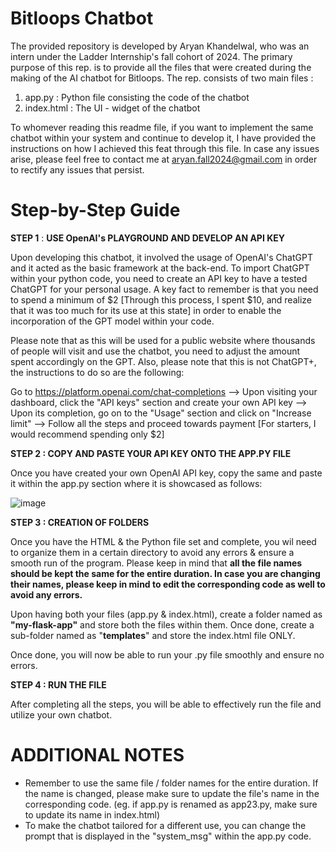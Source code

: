 ﻿# Bitloops Chatbot
The provided repository is developed by Aryan Khandelwal, who was an intern under the Ladder Internship's fall cohort of 2024. The primary purpose of this rep. is to provide all the files that were created during the making of the AI chatbot for Bitloops. The rep. consists of two main files :

1. app.py : Python file consisting the code of the chatbot
2. index.html : The UI - widget of the chatbot

To whomever reading this readme file, if you want to implement the same chatbot within your system and continue to develop it, I have provided the instructions on how I achieved this feat through this file. In case any issues arise, please feel free to contact me at aryan.fall2024@gmail.com in order to rectify any issues that persist.

# Step-by-Step Guide

**STEP 1** : __USE OpenAI's PLAYGROUND AND DEVELOP AN API KEY__

Upon developing this chatbot, it involved the usage of OpenAI's ChatGPT and it acted as the basic framework at the back-end. To import ChatGPT within your python code, you need to create an API key to have a tested ChatGPT for your personal usage. A key fact to remember is that you need to spend a minimum of $2 [Through this process, I spent $10, and realize that it was too much for its use at this state] in order to enable the incorporation of the GPT model within your code.

Please note that as this will be used for a public website where thousands of people will visit and use the chatbot, you need to adjust the amount spent accordingly on the GPT. Also, please note that this is not ChatGPT+, the instructions to do so are the following:

Go to https://platform.openai.com/chat-completions --> Upon visiting your dashboard, click the "API keys" section and create your own API key --> Upon its completion, go on to the "Usage" section and click on "Increase limit" --> Follow all the steps and proceed towards payment [For starters, I would recommend spending only $2]

**STEP 2 : COPY AND PASTE YOUR API KEY ONTO THE APP.PY FILE**

Once you have created your own OpenAI API key, copy the same and paste it within the app.py section where it is showcased as follows:

![image](https://github.com/user-attachments/assets/b771f79c-d3de-42fe-96aa-5c26c6364b67)

**STEP 3 : CREATION OF FOLDERS**

Once you have the HTML & the Python file set and complete, you wil need to organize them in a certain directory to avoid any errors & ensure a smooth run of the program. Please keep in mind that **all the file names should be kept the same for the entire duration. In case you are changing their names, please keep in mind to edit the corresponding code as well to avoid any errors.**

Upon having both your files (app.py & index.html), create a folder named as **"my-flask-app"** and store both the files within them. Once done, create a sub-folder named as "**templates**" and store the index.html file ONLY.   

Once done, you will now be able to run your .py file smoothly and ensure no errors.

**STEP 4 : RUN THE FILE**

After completing all the steps, you will be able to effectively run the file and utilize your own chatbot.

# ADDITIONAL NOTES

- Remember to use the same file / folder names for the entire duration. If the name is changed, please make sure to update the file's name in the corresponding code. (eg. if app.py is renamed as app23.py, make sure to update its name in index.html)
- To make the chatbot tailored for a different use, you can change the prompt that is displayed in the "system_msg" within the app.py code. 
